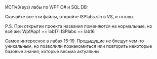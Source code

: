 ИСПч3(вуз) лабы по WPF C# и SQL DB:

Скачайте все эти файлы, откройте ISPlabs.sln в VS, и готово.

P.S. При открытии проекта названия поменяются на нормальные, но всё же:
WpfApp1 == lab17;
ISPlabs == lab16

Самое интересное в лабах 16-19. Предыдущие не блещут чем-то уникальным, но позволили познакомиться или повторить некоторые базовые знания, которые весьма актуальны.
